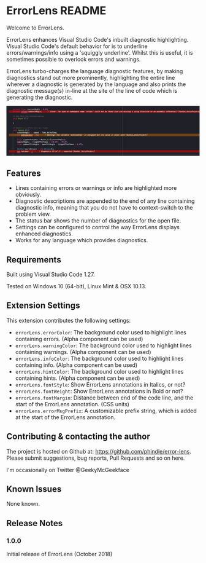 # ErrorLens README

Welcome to ErrorLens.

ErrorLens enhances Visual Studio Code's inbuilt diagnostic highlighting. Visual Studio Code's default behavior for is to underline errors/warnings/info using a 'squiggly underline'. Whilst this is useful, it is sometimes possible to overlook errors and warnings.

ErrorLens turbo-charges the language diagnostic features, by making diagnostics stand out more prominently, highlighting the entire line wherever a diagnostic is generated by the language and also prints the diagnostic message(s) in-line at the site of the line of code which is generating the diagnostic.

![ErrorLens example](images/Screenshot-1.png)

## Features

* Lines containing errors or warnings or info are highlighted more obviously.
* Diagnostic descriptions are appended to the end of any line containing diagnostic info, meaning that you do not have to context-switch to the problem view.
* The status bar shows the number of diagnostics for the open file.
* Settings can be configured to control the way ErrorLens displays enhanced diagnostics.
* Works for any language which provides diagnostics.

## Requirements

Built using Visual Studio Code 1.27.

Tested on Windows 10 (64-bit), Linux Mint & OSX 10.13.

## Extension Settings

This extension contributes the following settings:

* `errorLens.errorColor`: The background color used to highlight lines containing errors. (Alpha component can be used)
* `errorLens.warningColor`: The background color used to highlight lines containing warnings. (Alpha component can be used)
* `errorLens.infoColor`: The background color used to highlight lines containing info. (Alpha component can be used)
* `errorLens.hintColor`: The background color used to highlight lines containing hints. (Alpha component can be used)
* `errorLens.fontStyle`: Show ErrorLens annotations in Italics, or not?
* `errorLens.fontWeight`: Show ErrorLens annotations in Bold or not?
* `errorLens.fontMargin`: Distance between end of the code line, and the start of the ErrorLens annotation. (CSS units)
* `errorLens.errorMsgPrefix`: A customizable prefix string, which is added at the start of the ErrorLens annotation.

## Contributing & contacting the author

The project is hosted on Github at: https://github.com/phindle/error-lens. Please submit suggestions, bug reports, Pull Requests and so on here.

I'm occasionally on Twitter @GeekyMcGeekface

## Known Issues

None known.

## Release Notes

### 1.0.0

Initial release of ErrorLens (October 2018)
